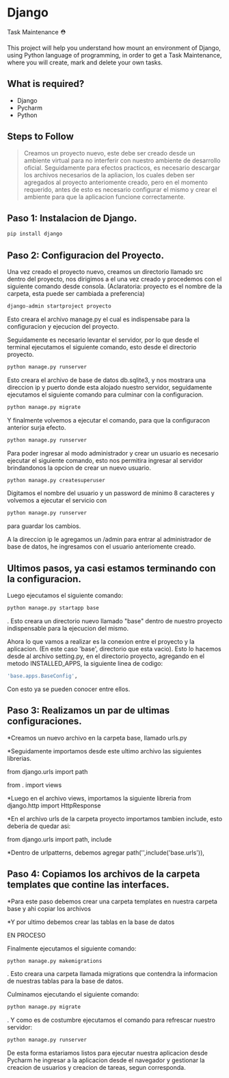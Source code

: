 # Django
Task Maintenance ⛑

This project will help you understand how mount an environment of Django, using Python language of programming, in order to get a Task Maintenance, where you will create, mark and delete your own tasks.

## What is required?
* Django
* Pycharm
* Python

## Steps to Follow
> Creamos un proyecto nuevo, este debe ser creado desde un ambiente virtual para no interferir con nuestro ambiente de desarrollo oficial.
> Seguidamente para efectos practicos, es necesario descargar los archivos necesarios de la apliacion, los cuales deben ser agregados al proyecto anteriomente creado, pero en el momento requerido, antes de esto es necesario configurar el mismo y crear el ambiente para que la aplicacion funcione correctamente.

## Paso 1: Instalacion de Django.
```sh
pip install django
```
## Paso 2: Configuracion del Proyecto.
Una vez creado el proyecto nuevo, creamos un directorio llamado src dentro del proyecto, nos dirigimos a el una vez creado y procedemos con el siguiente comando desde consola. (Aclaratoria: proyecto es el nombre de la carpeta, esta puede ser cambiada a preferencia)

```sh
django-admin startproject proyecto
```

Esto creara el archivo manage.py el cual es indispensabe para la configuracion y ejecucion del proyecto.

Seguidamente es necesario levantar el servidor, por lo que desde el terminal ejecutamos el siguiente comando, esto desde el directorio proyecto.

```sh
python manage.py runserver
```

Esto creara el archivo de base de datos db.sqlite3, y nos mostrara una direccion ip y puerto donde esta alojado nuestro servidor, seguidamente ejecutamos el siguiente comando para culminar con la configuracion.

```sh
python manage.py migrate
```

Y finalmente volvemos a ejecutar el comando, para que la configuracon anterior surja efecto.

```sh
python manage.py runserver
```

Para poder ingresar al modo administrador y crear un usuario es necesario ejecutar el siguiente comando, esto nos permitira ingresar al servidor brindandonos la opcion de crear un nuevo usuario.

```sh
python manage.py createsuperuser
```

Digitamos el nombre del usuario y un password de minimo 8 caracteres y volvemos a ejecutar el servicio con
```sh
python manage.py runserver
```
para guardar los cambios.

A la direccion ip le agregamos un /admin para entrar al administrador de base de datos, he ingresamos con el usuario anteriomente creado.

## Ultimos pasos, ya casi estamos terminando con la configuracion.

Luego ejecutamos el siguiente comando: 
```sh
python manage.py startapp base
```
. Esto creara un directorio nuevo llamado "base" dentro de nuestro proyecto indispensable para la ejecucion del mismo.

Ahora lo que vamos a realizar es la conexion entre el proyecto y la aplicacion. (En este caso 'base', directorio que esta vacio). Esto lo hacemos desde al archivo setting.py, en el directorio proyecto, agregando en el metodo
INSTALLED_APPS, la siguiente linea de codigo: 
```sh
'base.apps.BaseConfig',
```
Con esto ya se pueden conocer entre ellos.

## Paso 3: Realizamos un par de ultimas configuraciones.

*Creamos un nuevo archivo en la carpeta base, llamado urls.py

*Seguidamente importamos desde este ultimo archivo las siguientes librerias.

from django.urls import path

from . import views

*Luego en el archivo views, importamos la siguiente libreria from django.http import HttpResponse

*En el archivo urls de la carpeta proyecto importamos tambien include, esto deberia de quedar asi:

from django.urls import path, include

*Dentro de urlpatterns, debemos agregar path('',include('base.urls')),

## Paso 4: Copiamos los archivos de la carpeta templates que contine las interfaces.

*Para este paso debemos crear una carpeta templates en nuestra carpeta base y ahi copiar los archivos

*Y por ultimo debemos crear las tablas en la base de datos

EN PROCESO

Finalmente ejecutamos el siguiente comando:
```sh
python manage.py makemigrations
```
. Esto creara una carpeta llamada migrations que contendra la informacion de nuestras tablas para la base de datos.

Culminamos ejecutando el siguiente comando:
```sh
python manage.py migrate
```
. Y como es de costumbre ejecutamos el comando para refrescar nuestro servidor:
```sh
python manage.py runserver
```

De esta forma estariamos listos para ejecutar nuestra aplicacion desde Pycharm he ingresar a la aplicacion desde el navegador y gestionar la creacion de usuarios y creacion de tareas, segun corresponda.










